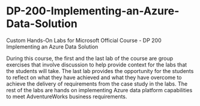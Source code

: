 # DP-200-Implementing-an-Azure-Data-Solution

 Custom Hands-On Labs for Microsoft Official Course - DP 200 Implementing an Azure Data Solution
 
 During this course, the first and the last lab of the course are group exercises that involve discussion to help provide context for the labs that the students will take. The last lab provides the opportunity for the students to reflect on what they have achieved and what they have overcome to achieve the delivery of requirements from the case study in the labs. The rest of the labs are hands on implementing Azure data platform capabilities to meet AdventureWorks business requirements.

